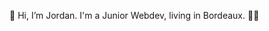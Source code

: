 👋 Hi, I’m Jordan.
I'm a Junior Webdev, living in Bordeaux. 🍇🍷  

<!---
jsena21/jsena21 is a ✨ special ✨ repository because its `README.md` (this file) appears on your GitHub profile.
You can click the Preview link to take a look at your changes.

👀 I’m interested
--->
